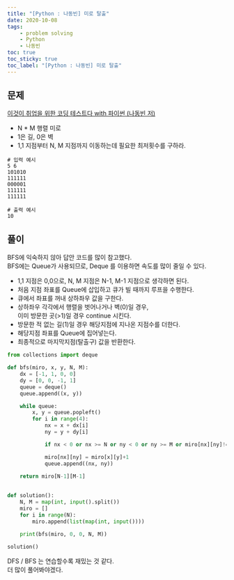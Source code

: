```yaml
---
title: "[Python : 나동빈] 미로 탈출"
date: 2020-10-08
tags:
    - problem solving
    - Python
    - 나동빈
toc: true
toc_sticky: true
toc_label: "[Python : 나동빈] 미로 탈출"
---
```

## 문제
[이것이 취업을 위한 코딩 테스트다 with 파이썬 (나동빈 저)](https://youtu.be/7C9RgOcvkvo?list=PLRx0vPvlEmdAghTr5mXQxGpHjWqSz0dgC&t=3085)  
  
- N * M 행렬 미로
- 1은 길, 0은 벽
- 1,1 지점부터 N, M 지점까지 이동하는데 필요한 최저횟수를 구하라.

```
# 입력 예시
5 6
101010
111111
000001
111111
111111

# 출력 예시
10
```

## 풀이
BFS에 익숙하지 않아 답안 코드를 많이 참고했다.  
BFS에는 Queue가 사용되므로, Deque 를 이용하면 속도를 많이 줄일 수 있다.  
  
- 1,1 지점은 0,0으로, N, M 지점은 N-1, M-1 지점으로 생각하면 된다.
- 처음 지점 좌표를 Queue에 삽입하고 큐가 빌 때까지 루프을 수행한다.
- 큐에서 좌표를 꺼내 상하좌우 값을 구한다.
- 상하좌우 각각에서 행렬을 벗어나거나 벽(0)일 경우,  
이미 방문한 곳(>1)일 경우 continue 시킨다.
- 방문한 적 없는 길(1)일 경우 해당지점에 지나온 지점수를 더한다.  
- 해당지점 좌표를 Queue에 집어넣는다.
- 최종적으로 마지막지점(탈출구) 값을 반환한다.

```python
from collections import deque

def bfs(miro, x, y, N, M):
    dx = [-1, 1, 0, 0]
    dy = [0, 0, -1, 1]
    queue = deque()
    queue.append((x, y))

    while queue:
        x, y = queue.popleft()
        for i in range(4):
            nx = x + dx[i]
            ny = y + dy[i]

            if nx < 0 or nx >= N or ny < 0 or ny >= M or miro[nx][ny]!=1: continue

            miro[nx][ny] = miro[x][y]+1
            queue.append((nx, ny))
    
    return miro[N-1][M-1]

    
def solution():
    N, M = map(int, input().split())
    miro = []
    for i in range(N):
        miro.append(list(map(int, input())))
    
    print(bfs(miro, 0, 0, N, M))

solution()
```
DFS / BFS 는 연습할수록 재밌는 것 같다.  
더 많이 풀어봐야겠다.